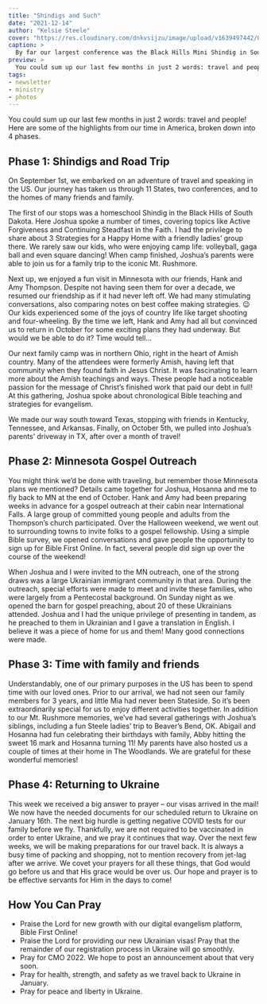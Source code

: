 ```yaml
---
title: "Shindigs and Such"
date: "2021-12-14"
author: "Kelsie Steele"
cover: "https://res.cloudinary.com/dnkvsijzu/image/upload/v1639497442/OFReport/2021-12-14-shindigs-and-such/shindig-main-1200-630_re996l.jpg"
caption: >
  By far our largest conference was the Black Hills Mini Shindig in South Dakota. We were blessed to meet and fellowship with so many like-minded believers!
preview: >
  You could sum up our last few months in just 2 words: travel and people! Here are some of the highlights from our time in America, broken down into 4 phases.
tags:
- newsletter
- ministry
- photos
---
```


You could sum up our last few months in just 2 words: travel and people! Here are some of the highlights from our time in America, broken down into 4 phases.

<article-callout content="OFR-Sep-Dec-2021.pdf" :download="true" />

## Phase 1: Shindigs and Road Trip

On September 1st, we embarked on an adventure of travel and speaking in the US. Our journey has taken us through 11 States, two conferences, and to the homes of many friends and family. 

The first of our stops was a homeschool Shindig in the Black Hills of South Dakota. Here Joshua spoke a number of times, covering topics like Active Forgiveness and Continuing Steadfast in the Faith. I had the privilege to share about 3 Strategies for a Happy Home with a friendly ladies’ group there. We rarely saw our kids, who were enjoying camp life: volleyball, gaga ball and even square dancing! When camp finished, Joshua’s parents were able to join us for a family trip to the iconic Mt. Rushmore.

Next up, we enjoyed a fun visit in Minnesota with our friends, Hank and Amy Thompson. Despite not having seen them for over a decade, we resumed our friendship as if it had never left off. We had many stimulating conversations, also comparing notes on best coffee making strategies. 😉 Our kids experienced some of the joys of country life like target shooting and four-wheeling. By the time we left, Hank and Amy had all but convinced us to return in October for some exciting plans they had underway. But would we be able to do it? Time would tell…

Our next family camp was in northern Ohio, right in the heart of Amish country. Many of the attendees were formerly Amish, having left that community when they found faith in Jesus Christ. It was fascinating to learn more about the Amish teachings and ways. These people had a noticeable passion for the message of Christ’s finished work that paid our debt in full! At this gathering, Joshua spoke about chronological Bible teaching and strategies for evangelism.

We made our way south toward Texas, stopping with friends in Kentucky, Tennessee, and Arkansas. Finally, on October 5th, we pulled into Joshua’s parents’ driveway in TX, after over a month of travel! 

## Phase 2: Minnesota Gospel Outreach

You might think we’d be done with traveling, but remember those Minnesota plans we mentioned? Details came together for Joshua, Hosanna and me to fly back to MN at the end of October. Hank and Amy had been preparing weeks in advance for a gospel outreach at their cabin near International Falls. A large group of committed young people and adults from the Thompson’s church participated. Over the Halloween weekend, we went out to surrounding towns to invite folks to a gospel fellowship. Using a simple Bible survey, we opened conversations and gave people the opportunity to sign up for Bible First Online. In fact, several people did sign up over the course of the weekend! 

When Joshua and I were invited to the MN outreach, one of the strong draws was a large Ukrainian immigrant community in that area. During the outreach, special efforts were made to meet and invite these families, who were largely from a Pentecostal background. On Sunday night as we opened the barn for gospel preaching, about 20 of these Ukrainians attended. Joshua and I had the unique privilege of presenting in tandem, as he preached to them in Ukrainian and I gave a translation in English. I believe it was a piece of home for us and them! Many good connections were made. 

## Phase 3: Time with family and friends

Understandably, one of our primary purposes in the US has been to spend time with our loved ones. Prior to our arrival, we had not seen our family members for 3 years, and little Mia had never been Stateside. So it’s been extraordinarily special for us to enjoy different activities together. In addition to our Mt. Rushmore memories, we’ve had several gatherings with Joshua’s siblings, including a fun Steele ladies’ trip to Beaver’s Bend, OK. Abigail and Hosanna had fun celebrating their birthdays with family, Abby hitting the sweet 16 mark and Hosanna turning 11! My parents have also hosted us a couple of times at their home in The Woodlands. We are grateful for these wonderful memories!

## Phase 4: Returning to Ukraine

This week we received a big answer to prayer – our visas arrived in the mail! We now have the needed documents for our scheduled return to Ukraine on January 16th. The next big hurdle is getting negative COVID tests for our family before we fly. Thankfully, we are not required to be vaccinated in order to enter Ukraine, and we pray it continues that way. Over the next few weeks, we will be making preparations for our travel back. It is always a busy time of packing and shopping, not to mention recovery from jet-lag after we arrive. We covet your prayers for all these things, that God would go before us and that His grace would be over us. Our hope and prayer is to be effective servants for Him in the days to come!

## How You Can Pray

* Praise the Lord for new growth with our digital evangelism platform, Bible First Online!
* Praise the Lord for providing our new Ukrainian visas! Pray that the remainder of our registration process in Ukraine will go smoothly.
* Pray for CMO 2022. We hope to post an announcement about that very soon.
* Pray for health, strength, and safety as we travel back to Ukraine in January.
* Pray for peace and liberty in Ukraine.

<article-image publicId="OFReport/2021-12-14-shindigs-and-such/abby-cane-creek_ym6kdd" height="768" caption="CAPTION" />

